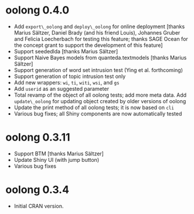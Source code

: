 # oolong 0.4.0

* Add `export\_oolong` and `deploy\_oolong` for online deployment [thanks Marius Sältzer, Daniel Brady (and his friend Louis), Johannes Gruber and Felicia Loecherbach for testing this feature; thanks SAGE Ocean for the concept grant to support the development of this feature]
* Support seededlda [thanks Marius Sältzer]
* Support Naive Bayes models from quanteda.textmodels [thanks Marius Sältzer]
* Support generation of word set intrusion test (Ying et al. forthcoming)
* Support generation of topic intrusion test only
* Add new wrappers: `wi`, `ti`, `witi`, `wsi`, and `gs`
* Add `userid` as an suggested parameter
* Total revamp of the object of all oolong tests; add more meta data. Add `update\_oolong` for updating object created by older versions of oolong
* Update the print method of all oolong tests; it is now based on `cli`
* Various bug fixes; all Shiny components are now automatically tested

# oolong 0.3.11

* Support BTM [thanks Marius Sältzer]
* Update Shiny UI (with jump button)
* Various bug fixes

# oolong 0.3.4

* Initial CRAN version.
